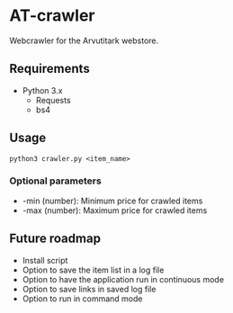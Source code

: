 # AT-crawler

Webcrawler for the Arvutitark webstore.

## Requirements

- Python 3.x
	- Requests
	- bs4

## Usage

``python3 crawler.py <item_name>``

### Optional parameters

- -min (number): Minimum price for crawled items
- -max (number): Maximum price for crawled items

## Future roadmap

- Install script
- Option to save the item list in a log file
- Option to have the application run in continuous mode
- Option to save links in saved log file
- Option to run in command mode

